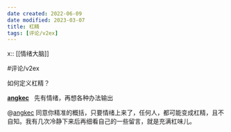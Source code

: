 ```yaml
---
date created: 2022-06-09
date modified: 2023-03-07
title: 杠精
tags: [评论/v2ex]
---
```


x:: [[情绪大脑]]

#评论/v2ex

如何定义杠精？

**[angkec](https://www.v2ex.com/member/angkec)**   先有情绪，再想各种办法输出

@[angkec](https://www.v2ex.com/member/angkec) 同意你精准的概括，只要情绪上来了，任何人，都可能变成杠精，且不自知。我有几次冷静下来后再细看自己的一些留言，就是充满杠味儿。
